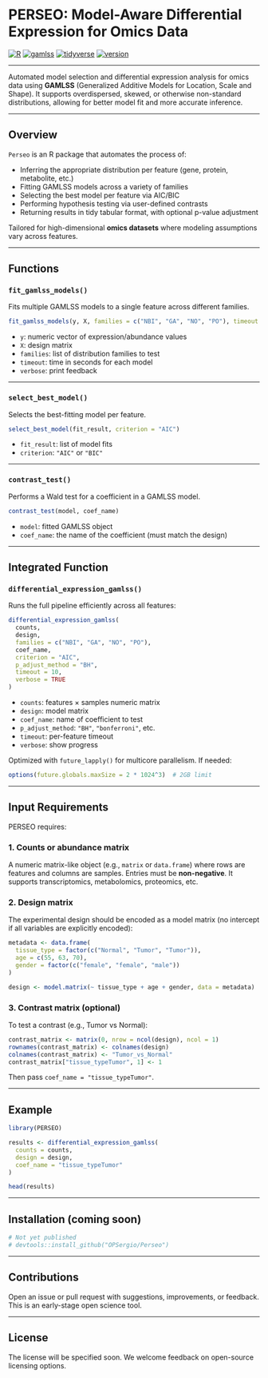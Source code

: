 # PERSEO: Model-Aware Differential Expression for Omics Data

[![R](https://img.shields.io/badge/R-%3E=4.2.0-blue?style=flat&logo=R)](https://www.r-project.org/)
[![gamlss](https://img.shields.io/badge/GAMLSS-supported-lightgrey?logo=R&style=flat)](https://www.gamlss.com/)
[![tidyverse](https://img.shields.io/badge/tidyverse-compatible-brightgreen?style=flat&logo=tidyverse)](https://www.tidyverse.org/)
[![version](https://img.shields.io/badge/version-0.0.1-orange?style=flat&logo=GitHub)](https://github.com/OPSergio/Perseo)

---

Automated model selection and differential expression analysis for omics data using **GAMLSS** (Generalized Additive Models for Location, Scale and Shape). It supports overdispersed, skewed, or otherwise non-standard distributions, allowing for better model fit and more accurate inference.

---

## Overview

`Perseo` is an R package that automates the process of:

- Inferring the appropriate distribution per feature (gene, protein, metabolite, etc.)
- Fitting GAMLSS models across a variety of families
- Selecting the best model per feature via AIC/BIC
- Performing hypothesis testing via user-defined contrasts
- Returning results in tidy tabular format, with optional p-value adjustment

Tailored for high-dimensional **omics datasets** where modeling assumptions vary across features.

---

## Functions

### `fit_gamlss_models()`

Fits multiple GAMLSS models to a single feature across different families.

```r
fit_gamlss_models(y, X, families = c("NBI", "GA", "NO", "PO"), timeout = 10, verbose = TRUE)
```

- `y`: numeric vector of expression/abundance values
- `X`: design matrix
- `families`: list of distribution families to test
- `timeout`: time in seconds for each model
- `verbose`: print feedback

---

### `select_best_model()`

Selects the best-fitting model per feature.

```r
select_best_model(fit_result, criterion = "AIC")
```

- `fit_result`: list of model fits
- `criterion`: `"AIC"` or `"BIC"`

---

### `contrast_test()`

Performs a Wald test for a coefficient in a GAMLSS model.

```r
contrast_test(model, coef_name)
```

- `model`: fitted GAMLSS object
- `coef_name`: the name of the coefficient (must match the design)

---

## Integrated Function

### `differential_expression_gamlss()`

Runs the full pipeline efficiently across all features:

```r
differential_expression_gamlss(
  counts,
  design,
  families = c("NBI", "GA", "NO", "PO"),
  coef_name,
  criterion = "AIC",
  p_adjust_method = "BH",
  timeout = 10,
  verbose = TRUE
)
```

- `counts`: features × samples numeric matrix
- `design`: model matrix
- `coef_name`: name of coefficient to test
- `p_adjust_method`: `"BH"`, `"bonferroni"`, etc.
- `timeout`: per-feature timeout
- `verbose`: show progress

Optimized with `future_lapply()` for multicore parallelism. If needed:

```r
options(future.globals.maxSize = 2 * 1024^3)  # 2GB limit
```

---

## Input Requirements

PERSEO requires:

### 1. Counts or abundance matrix

A numeric matrix-like object (e.g., `matrix` or `data.frame`) where rows are features and columns are samples. Entries must be **non-negative**. It supports transcriptomics, metabolomics, proteomics, etc.

### 2. Design matrix

The experimental design should be encoded as a model matrix (no intercept if all variables are explicitly encoded):

```r
metadata <- data.frame(
  tissue_type = factor(c("Normal", "Tumor", "Tumor")),
  age = c(55, 63, 70),
  gender = factor(c("female", "female", "male"))
)

design <- model.matrix(~ tissue_type + age + gender, data = metadata)
```

### 3. Contrast matrix (optional)

To test a contrast (e.g., Tumor vs Normal):

```r
contrast_matrix <- matrix(0, nrow = ncol(design), ncol = 1)
rownames(contrast_matrix) <- colnames(design)
colnames(contrast_matrix) <- "Tumor_vs_Normal"
contrast_matrix["tissue_typeTumor", 1] <- 1
```

Then pass `coef_name = "tissue_typeTumor"`.

---

## Example

```r
library(PERSEO)

results <- differential_expression_gamlss(
  counts = counts,
  design = design,
  coef_name = "tissue_typeTumor"
)

head(results)
```

---

## Installation (coming soon)

```r
# Not yet published
# devtools::install_github("OPSergio/Perseo")
```

---

## Contributions

Open an issue or pull request with suggestions, improvements, or feedback. This is an early-stage open science tool.

---

## License

The license will be specified soon. We welcome feedback on open-source licensing options.
